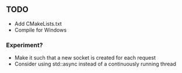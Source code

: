 ## TODO
- Add CMakeLists.txt
- Compile for Windows


### Experiment?
- Make it such that a new socket is created for each request
- Consider using std::async instead of a continuously running thread

